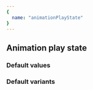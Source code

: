 ```yaml
---
{
  name: "animationPlayState"
}
---
```


## Animation play state

### Default values
<!-- defaults.values.start -->
<!-- defaults.values.end -->


### Default variants
<!-- defaults.variants.start -->
<!-- defaults.variants.end -->
